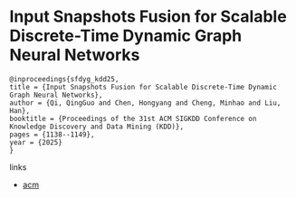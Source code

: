 # Input Snapshots Fusion for Scalable Discrete-Time Dynamic Graph Neural Networks

```
@inproceedings{sfdyg_kdd25,
title = {Input Snapshots Fusion for Scalable Discrete-Time Dynamic Graph Neural Networks},
author = {Qi, QingGuo and Chen, Hongyang and Cheng, Minhao and Liu, Han},
booktitle = {Proceedings of the 31st ACM SIGKDD Conference on Knowledge Discovery and Data Mining (KDD)},
pages = {1138--1149},
year = {2025}
}
```

links
- [acm](https://dl.acm.org/doi/10.1145/3690624.3709316)
